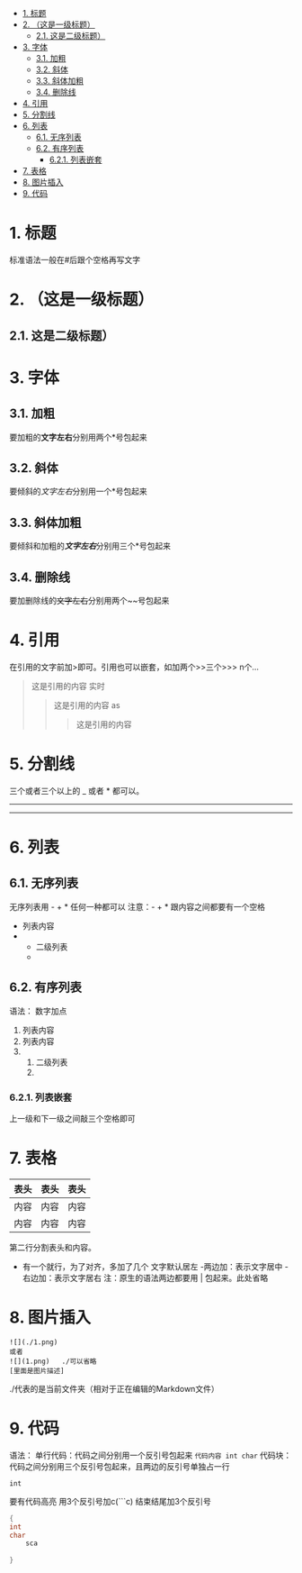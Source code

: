 <!-- TOC -->

- [1. 标题](#1-标题)
- [2. （这是一级标题）](#2-这是一级标题)
  - [2.1. 这是二级标题）](#21-这是二级标题)
- [3. 字体](#3-字体)
  - [3.1. 加粗](#31-加粗)
  - [3.2. 斜体](#32-斜体)
  - [3.3. 斜体加粗](#33-斜体加粗)
  - [3.4. 删除线](#34-删除线)
- [4. 引用](#4-引用)
- [5. 分割线](#5-分割线)
- [6. 列表](#6-列表)
  - [6.1. 无序列表](#61-无序列表)
  - [6.2. 有序列表](#62-有序列表)
    - [6.2.1. 列表嵌套](#621-列表嵌套)
- [7. 表格](#7-表格)
- [8. 图片插入](#8-图片插入)
- [9. 代码](#9-代码)

<!-- /TOC -->
# 1. 标题
标准语法一般在#后跟个空格再写文字
# 2. （这是一级标题）
## 2.1. 这是二级标题）

# 3. 字体
## 3.1. 加粗
要加粗的**文字左右**分别用两个*号包起来
## 3.2. 斜体
要倾斜的*文字左右*分别用一个*号包起来
## 3.3. 斜体加粗
要倾斜和加粗的***文字左右***分别用三个*号包起来
## 3.4. 删除线
要加删除线的~~文字左右~~分别用两个~~号包起来

# 4. 引用
在引用的文字前加>即可。引用也可以嵌套，如加两个>>三个>>>
n个...
>这是引用的内容
>实时
>>这是引用的内容
>>as
>>>这是引用的内容

# 5. 分割线
三个或者三个以上的 _ 或者 * 都可以。
***
___

# 6. 列表
## 6.1. 无序列表
无序列表用 - + * 任何一种都可以
注意：- + * 跟内容之间都要有一个空格
+ 列表内容
+ 
   + 二级列表
   + 

## 6.2. 有序列表
语法：
数字加点
1. 列表内容
2. 列表内容
3.   
   1. 二级列表 
   2. 
### 6.2.1. 列表嵌套
上一级和下一级之间敲三个空格即可

# 7. 表格
| 表头 | 表头  | 表头 |
| ---- | :---: | ---: |
| 内容 | 内容  | 内容 |
| 内容 | 内容  | 内容 |

第二行分割表头和内容。
- 有一个就行，为了对齐，多加了几个
文字默认居左
-两边加：表示文字居中
-右边加：表示文字居右
注：原生的语法两边都要用 | 包起来。此处省略

# 8. 图片插入
```
![](./1.png)
或者
![](1.png)   ./可以省略
[里面是图片描述]
```
./代表的是当前文件夹（相对于正在编辑的Markdown文件）

# 9. 代码
语法：
单行代码：代码之间分别用一个反引号包起来
`代码内容 int char`
代码块：代码之间分别用三个反引号包起来，且两边的反引号单独占一行
```
int
```
要有代码高亮
用3个反引号加c(```c)
结束结尾加3个反引号
```c
{
int
char
    sca
    
}
```